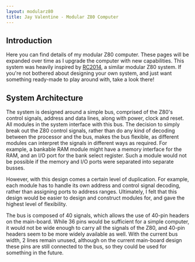 ```yaml
---
layout: modularz80
title: Jay Valentine - Modular Z80 Computer
---
```


## Introduction

Here you can find details of my modular Z80 computer. These pages will be expanded over time as I upgrade the computer with new capabilities.
This system was heavily inspired by [RC2014](https://rc2014.co.uk/), a similar modular Z80 system. If you're not bothered about designing your own system,
and just want something ready-made to play around with, take a look there!

## System Architecture

The system is designed around a simple bus, comprised of the Z80's control signals, address and data lines, along with power, clock and reset.
All modules in the system interface with this bus. The decision to simply break out the Z80 control signals, rather than do any kind of decoding
between the processor and the bus, makes the bus flexible, as different modules can interpret the signals in different ways as required.
For example, a bankable RAM module might have a memory interface for the RAM, and an I/O port for the bank select register. Such a module would
not be possible if the memory and I/O ports were separated into separate busses.

However, with this design comes a certain level of duplication. For example, each module has to handle its own address and control signal decoding,
rather than assigning ports to address ranges. Ultimately, I felt that this design would be easier to design and construct modules for, and gave the
highest level of flexibility.

The bus is composed of 40 signals, which allows the use of 40-pin headers on the main-board. While 36 pins would be sufficient for a simple computer,
it would not be wide enough to carry all the signals of the Z80, and 40-pin headers seem to be more widely available as well. With the current bus width,
2 lines remain unused, although on the current main-board design these pins are still connected to the bus, so they could be used for something in the future.
